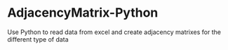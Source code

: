 # AdjacencyMatrix-Python
Use Python to read data from excel and create adjacency matrixes for the different type of data

